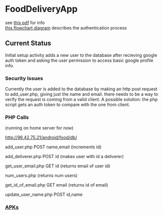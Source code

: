 FoodDeliveryApp
===============

see <a href = "http://grothetr.no-ip.org/android/food/food_delivery_app.pdf">this pdf</a> for info
<br>
<a href = "http://grothetr.no-ip.org/android/food/auth.png">this flowchart diagram</a> describes the authentication process

<h2>Current Status</h2>

  Initial setup activity adds a new user to the database after recieving google auth token and asking the user permission to access basic google profile info. 

<h3>Security Issues</h3>

  Currently the user is added to the database by making an http post request to add_user.php, giving just the name and email. there needs to be a way to verify the request is coming from a valid client. 
  A possible solution: the php script gets an auth token to compare with the one from client. 
  
  
  
<h3>PHP Calls</h3>
  (running on home server for now)
  
  http://96.42.75.21/android/food/db/
  
  add_user.php POST name,email  (increments id)
  
  add_deliverer.php POST id (makes user with id a deliverer)
  
  get_user_email.php GET id (returns email of user id)
  
  num_users.php (returns num users)
  
  get_id_of_email.php GET email (returns id of email)
    
  update_user_name.php POST id,name 
<h3><a href = "http://grothetr.no-ip.org/android/food/builds/">APKs</a></h3>
  

  
